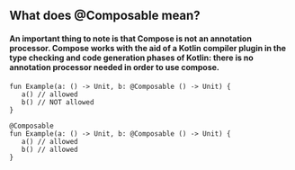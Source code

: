 ## What does @Composable mean?
#### An important thing to note is that Compose is not an annotation processor. Compose works with the aid of a Kotlin compiler plugin in the type checking and code generation phases of Kotlin: there is no annotation processor needed in order to use compose.

```
fun Example(a: () -> Unit, b: @Composable () -> Unit) {
   a() // allowed
   b() // NOT allowed
}
 
@Composable 
fun Example(a: () -> Unit, b: @Composable () -> Unit) {
   a() // allowed
   b() // allowed
}
```
